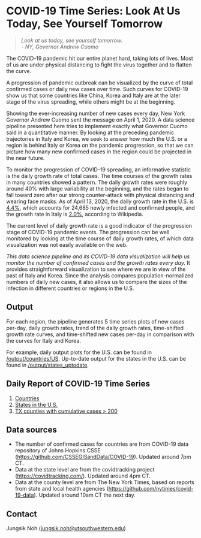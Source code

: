 # COVID-19 Time Series: Look At Us Today, See Yourself Tomorrow

>*Look at us today, see yourself tomorrow.*  
>*- NY, Governor Andrew Cuomo*

The COVID-19 pandemic hit our entire planet hard, taking lots of lives. Most of us are under physical distancing to fight the virus together and to flatten the curve. 

A progression of pandemic outbreak can be visualized by the curve of total confirmed cases or daily new cases over time.
Such curves for COVID-19 show us that some countries like China, Korea and Italy are at the later stage of the virus spreading, while others might be at the beginning.

Showing the ever-increasing number of new cases every day, New York Governor Andrew Cuomo sent the message on April 1, 2020. 
A data science pipeline presented here tries to implement exactly what Governor Cuomo said in a quantitative manner. 
By looking at the preceding pandemic trajectories in Italy and Korea, 
we seek to answer how much the U.S. or a region is behind Italy or Korea on the pandemic progression, 
so that we can picture how many new confirmed cases in the region could be projected in the near future.

To monitor the progression of COVID-19 spreading, an informative statistic is the daily growth rate of total cases.
The time courses of the growth rates in many countries showed a pattern. 
The daily growth rates were roughly around 40% with large variability at the beginning, and the rates began to fall toward zero after our strong counter-attack with physical distancing and wearing face masks.
As of April 13, 2020, the daily growth rate in the U.S. is [4.4%](https://en.wikipedia.org/wiki/Template:2019%E2%80%9320_coronavirus_pandemic_data/United_States_medical_cases_chart), which accounts for 24,685 newly infected and confirmed people,
and the growth rate in Italy is [2.0%](https://en.wikipedia.org/wiki/Template:2019%E2%80%9320_coronavirus_pandemic_data/Italy_medical_cases_chart), 
according to Wikipedia.

The current level of daily growth rate is a good indicator of the progression stage of COVID-19 pandemic events.
The progression can be well monitored by looking at the time course of daily growth rates, of which data visualization was not easily available on the web.

*This data science pipeline and its COVID-19 data visualization will help us monitor the number of confirmed cases and the growth rates every day.* It provides straightforward visualization to see where we are in view of the past of Italy and Korea. Since the analysis compares population-normalized numbers of daily new cases, it also allows us to compare the sizes of the infection in different countries or regions in the U.S. 

## Output

For each region, the pipeline generates 5 time series plots of new cases per-day, daily growth rates, trend of the daily growth rates, time-shifted growth rate curves, and time-shifted new cases per-day in comparison with the curves for Italy and Korea.

For example, daily output plots for the U.S. can be found in [/output/countries/US](/output/countries/US). Up-to-date output for the states in the U.S. can be found in [/output/states_uptodate](/output/states_uptodate).

## Daily Report of COVID-19 Time Series

1. [Countries](DAILY_REPORT_COUNTRY.md)
2. [States in the U.S.](DAILY_REPORT_STATE.md)
3. [TX counties with cumulative cases > 200](DAILY_REPORT_TX_COUNTY.md)

## Data sources

- The number of confirmed cases for countries are from COVID-19 data repository of Johns Hopkins CSSE (https://github.com/CSSEGISandData/COVID-19). Updated around 7pm CT.
- Data at the state level are from the covidtracking project (https://covidtracking.com/). Updated around 4pm CT.
- Data at the county level are from The New York Times, based on reports from state and local health agencies (https://github.com/nytimes/covid-19-data). Updated around 10am CT the next day.

## Contact

Jungsik Noh (jungsik.noh@utsouthwestern.edu)











